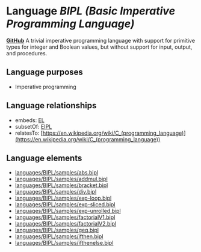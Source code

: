 # Language _BIPL (Basic Imperative Programming Language)_
**[GitHub](https://github.com/softlang/yas/blob/master/BIPL)**
A trivial imperative programming language with support for primitive types for integer and Boolean values, but without support for input, output, and procedures.

## Language purposes
* Imperative programming

## Language relationships
* embeds: [EL](http://softlang.github.io/yas/languages/EL.html)
* subsetOf: [EIPL](http://softlang.github.io/yas/languages/EIPL.html)
* relatesTo: [https://en.wikipedia.org/wiki/C_(programming_language)](https://en.wikipedia.org/wiki/C_(programming_language))

## Language elements
* [languages/BIPL/samples/abs.bipl](docs/files/languages-BIPL-samples-abs.bipl.md)
* [languages/BIPL/samples/addmul.bipl](docs/files/languages-BIPL-samples-addmul.bipl.md)
* [languages/BIPL/samples/bracket.bipl](docs/files/languages-BIPL-samples-bracket.bipl.md)
* [languages/BIPL/samples/div.bipl](docs/files/languages-BIPL-samples-div.bipl.md)
* [languages/BIPL/samples/exp-loop.bipl](docs/files/languages-BIPL-samples-exp-loop.bipl.md)
* [languages/BIPL/samples/exp-sliced.bipl](docs/files/languages-BIPL-samples-exp-sliced.bipl.md)
* [languages/BIPL/samples/exp-unrolled.bipl](docs/files/languages-BIPL-samples-exp-unrolled.bipl.md)
* [languages/BIPL/samples/factorialV1.bipl](docs/files/languages-BIPL-samples-factorialV1.bipl.md)
* [languages/BIPL/samples/factorialV2.bipl](docs/files/languages-BIPL-samples-factorialV2.bipl.md)
* [languages/BIPL/samples/geq.bipl](docs/files/languages-BIPL-samples-geq.bipl.md)
* [languages/BIPL/samples/ifthen.bipl](docs/files/languages-BIPL-samples-ifthen.bipl.md)
* [languages/BIPL/samples/ifthenelse.bipl](docs/files/languages-BIPL-samples-ifthenelse.bipl.md)
